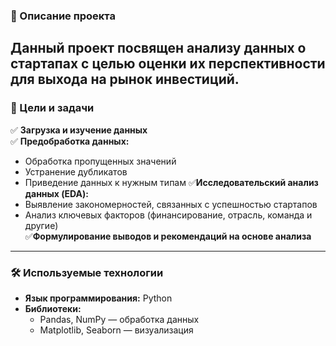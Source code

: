 ### 📌 Описание проекта  

Данный проект посвящен анализу данных о стартапах с целью оценки их перспективности для выхода на рынок инвестиций.
---

### 🎯 Цели и задачи  

✅ **Загрузка и изучение данных**  
✅ **Предобработка данных:**  
   - Обработка пропущенных значений  
   - Устранение дубликатов  
   - Приведение данных к нужным типам
✅**Исследовательский анализ данных (EDA):**  
   - Выявление закономерностей, связанных с успешностью стартапов  
   - Анализ ключевых факторов (финансирование, отрасль, команда и другие)  
✅**Формулирование выводов и рекомендаций на основе анализа**  

---

### 🛠 Используемые технологии  

- **Язык программирования:** Python  
- **Библиотеки:**  
  - Pandas, NumPy — обработка данных  
  - Matplotlib, Seaborn — визуализация  


